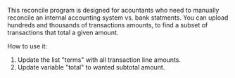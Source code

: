 This reconcile program is designed for acountants who need to manually reconcile an internal accounting system vs. bank statments. 
You can upload hundreds and thousands of transactions amounts, to find a subset of transactions that total a given amount. 

How to use it:
1. Update the list "terms" with all transaction line amounts. 
2. Update variable "total" to wanted subtotal amount. 

